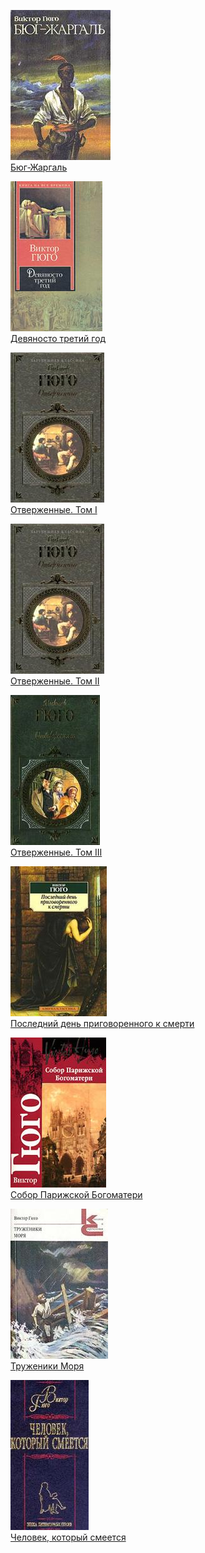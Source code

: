 ![](Бюг-Жаргаль.jpg)  
[Бюг-Жаргаль](Бюг-Жаргаль)

![](Девяносто%20третий%20год.jpg)  
[Девяносто третий год](Девяносто%20третий%20год)

![](Отверженные.%20Том%20I.jpg)  
[Отверженные. Том I](Отверженные.%20Том%20I)

![](Отверженные.%20Том%20II.jpg)  
[Отверженные. Том II](Отверженные.%20Том%20II)

![](Отверженные.%20Том%20III.jpg)  
[Отверженные. Том III](Отверженные.%20Том%20III)

![](Последний%20день%20приговоренного%20к%20смерти.jpg)  
[Последний день приговоренного к смерти](Последний%20день%20приговоренного%20к%20смерти)

![](Собор%20Парижской%20Богоматери.jpg)  
[Собор Парижской Богоматери](Собор%20Парижской%20Богоматери)

![](Труженики%20Моря.jpg)  
[Труженики Моря](Труженики%20Моря)

![](Человек,%20который%20смеется.jpg)  
[Человек, который смеется](Человек,%20который%20смеется)
